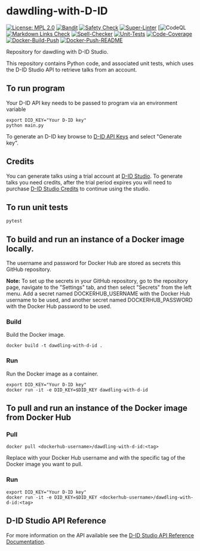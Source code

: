 # dawdling-with-D-ID

[![License: MPL 2.0](https://img.shields.io/badge/License-MPL%202.0-brightgreen.svg)](https://opensource.org/licenses/MPL-2.0)
[![Bandit](https://github.com/genai-musings/dawdling-with-D-ID/actions/workflows/bandit.yml/badge.svg)](https://github.com/genai-musings/dawdling-with-D-ID/actions/new?category=security)
[![Safety Check](https://github.com/genai-musings/dawdling-with-D-ID/actions/workflows/safety.yml/badge.svg)](https://github.com/genai-musings/dawdling-with-D-ID/actions/workflows/safety.yml)
[![Super-Linter](https://github.com/genai-musings/dawdling-with-D-ID/actions/workflows/linter.yml/badge.svg)](https://github.com/marketplace/actions/super-linter)
[![CodeQL](https://github.com/genai-musings/dawdling-with-D-ID/workflows/CodeQL/badge.svg?branch=main)
[![Markdown Links Check](https://github.com/genai-musings/dawdling-with-D-ID/actions/workflows/md-links.yml/badge.svg)](https://github.com/gaurav-nelson/github-action-markdown-link-check)
[![Spell-Checker](https://github.com/genai-musings/dawdling-with-D-ID/actions/workflows/spellcheck.yaml/badge.svg)](https://github.com/rojopolis/spellcheck-github-actions)
[![Unit-Tests](https://github.com/genai-musings/dawdling-with-D-ID/actions/workflows/test.yml/badge.svg)](https://github.com/actions/setup-python)
[![Code-Coverage](https://github.com/genai-musings/dawdling-with-D-ID/actions/workflows/coverage.yaml/badge.svg)](https://github.com/actions/setup-python)
[![Docker-Build-Push](https://github.com/genai-musings/dawdling-with-D-ID/actions/workflows/docker-build-push.yml/badge.svg)](https://hub.docker.com/)
[![Docker-Push-README](https://github.com/genai-musings/dawdling-with-D-ID/actions/workflows/docker-push-readme.yml/badge.svg)](https://hub.docker.com/)

Repository for dawdling with D-ID Studio.

 This repository contains Python code, and associated unit tests, which uses the D-ID Studio API to retrieve talks from an account.

## To run program

Your D-ID API key needs to be passed to program via an environment variable

```shell
export DID_KEY="Your D-ID key"
python main.py
```

To generate an D-ID key browse to [D-ID API Keys](https://studio.d-id.com/account-settings) and select "Generate key".

## Credits

You can generate talks using a trial account at [D-ID Studio](https://studio.d-id.com/). To generate talks you need credits, after the trial period expires you will need to purchase [D-ID Studio Credits](https://www.d-id.com/pricing/) to continue using the studio.

## To run unit tests

```shell
pytest
```

## To build and run an instance of a Docker image locally.

The username and password for Docker Hub are stored as secrets this GitHub repository.

**Note:** To set up the secrets in your GitHub repository, go to the repository page, navigate to the "Settings" tab, and then select "Secrets" from the left menu. Add a secret named DOCKERHUB_USERNAME with the Docker Hub username to be used, and another secret named DOCKERHUB_PASSWORD with the Docker Hub password to be used.

### Build

Build the Docker image.

```shell
docker build -t dawdling-with-d-id .
```

### Run

Run the Docker image as a container.

```shell
export DID_KEY="Your D-ID key"
docker run -it -e DID_KEY=$DID_KEY dawdling-with-d-id
```

## To pull and run an instance of the Docker image from Docker Hub

### Pull

```shell
docker pull <dockerhub-username>/dawdling-with-d-id:<tag>
```

Replace <dockerhub-username> with your Docker Hub username and <tag> with the specific tag of the Docker image you want to pull.

### Run

```shell
export DID_KEY="Your D-ID key"
docker run -it -e DID_KEY=$DID_KEY <dockerhub-username>/dawdling-with-d-id:<tag>
```

## D-ID Studio API Reference

For more information on the API available see the [D-ID Studio API Reference Documentation](https://docs.d-id.com/reference/get-started).
